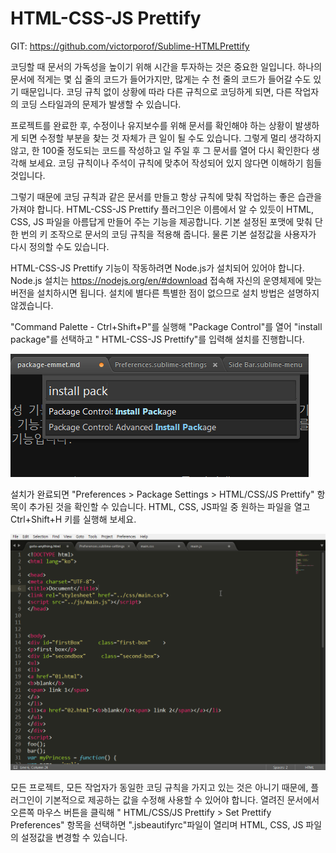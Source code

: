 # HTML-CSS-JS Prettify

GIT: https://github.com/victorporof/Sublime-HTMLPrettify


코딩할 때 문서의 가독성을 높이기 위해 시간을 투자하는 것은 중요한 일입니다. 하나의 문서에 적게는 몇 십 줄의 코드가 들어가지만, 많게는 수 천 줄의 코드가 들어갈 수도 있기 때문입니다. 코딩 규칙 없이 상황에 따라 다른 규칙으로 코딩하게 되면, 다른 작업자의 코딩 스타일과의 문제가 발생할 수 있습니다.

프로젝트를 완료한 후, 수정이나 유지보수를 위해 문서를 확인해야 하는 상황이 발생하게 되면 수정할 부분을 찾는 것 자체가 큰 일이 될 수도 있습니다. 그렇게 멀리 생각하지 않고, 한 100줄 정도되는 코드를 작성하고 일 주일 후 그 문서를 열어 다시 확인한다 생각해 보세요. 코딩 규칙이나 주석이 규칙에 맞추어 작성되어 있지 않다면 이해하기 힘들 것입니다.

그렇기 때문에 코딩 규칙과 같은 문서를 만들고 항상 규칙에 맞춰 작업하는 좋은 습관을 가져야 합니다.
HTML-CSS-JS Prettify 플러그인은 이름에서 알 수 있듯이 HTML, CSS, JS 파일을 아름답게 만들어 주는 기능을 제공합니다. 기본 설정된 포맷에 맞춰 단 한 번의 키 조작으로 문서의 코딩 규칙을 적용해 줍니다. 물론 기본 설정값을 사용자가 다시 정의할 수도 있습니다.

HTML-CSS-JS Prettify 기능이 작동하려면 Node.js가 설치되어 있어야 합니다. Node.js 설치는 https://nodejs.org/en/#download 접속해 자신의 운영체제에 맞는 버전을 설치하시면 됩니다. 설치에 별다른 특별한 점이 없으므로 설치 방법은 설명하지 않겠습니다.

"Command Palette - Ctrl+Shift+P"를 실행해 "Package Control"를 열어 "install package"를 선택하고 " HTML-CSS-JS Prettify"를 입력해 설치를 진행합니다.

![서브라임 텍스트 - Command Palette](./img/st-package-command-palette.gif)

설치가 완료되면 "Preferences > Package Settings > HTML/CSS/JS Prettify" 항목이 추가된 것을 확인할 수 있습니다. HTML, CSS, JS파일 중 원하는 파일을 열고 Ctrl+Shift+H 키를 실행해 보세요.

![서브라임 텍스트 - Command Palette](./img/st-package-HTML-CSS-JS-Prettify-HTML.gif)


모든 프로젝트, 모든 작업자가 동일한 코딩 규칙을 가지고 있는 것은 아니기 때문에, 플러그인이 기본적으로 제공하는 값을 수정해 사용할 수 있어야 합니다. 열려진 문서에서 오른쪽 마우스 버튼을 클릭해 " HTML/CSS/JS Prettify > Set Prettify Preferences" 항목을 선택하면 ".jsbeautifyrc"파일이 열리며 HTML, CSS, JS 파일의 설정값을 변경할 수 있습니다.
